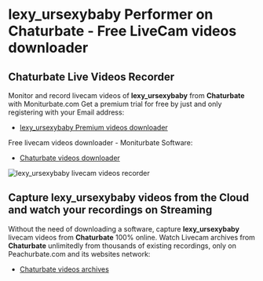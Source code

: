 # lexy_ursexybaby Performer on Chaturbate - Free LiveCam videos downloader

## Chaturbate Live Videos Recorder

Monitor and record livecam videos of **lexy_ursexybaby** from **Chaturbate** with Moniturbate.com
Get a premium trial for free by just and only registering with your Email address:
* [lexy_ursexybaby Premium videos downloader](https://moniturbate.com/request-demo-licence-key.html)

Free livecam videos downloader - Moniturbate Software:
* [Chaturbate videos downloader](https://moniturbate.com/moniturbate-download-software.html)

![lexy_ursexybaby livecam videos recorder](https://peachurnet.com/templates/moniturbate-software.png)


## Capture lexy_ursexybaby videos from the Cloud and watch your recordings on Streaming

Without the need of downloading a software, capture **lexy_ursexybaby** livecam videos from **Chaturbate** 100% online.
Watch Livecam archives from **Chaturbate** unlimitedly from thousands of existing recordings, only on Peachurbate.com and its websites network:
* [Chaturbate videos archives](https://peachurnet.com/)